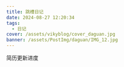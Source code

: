 ```yaml
---
title: 跳槽日记
date: 2024-08-27 12:20:34
tags:
  - 日记
cover: /assets/vikyblog/cover_daguan.jpg
banner: /assets/PostImg/daguan/IMG_12.jpg
---
```



简历更新进度

